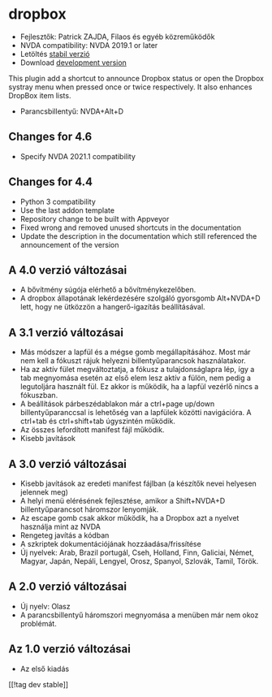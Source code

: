 # dropbox #

* Fejlesztők: Patrick ZAJDA, Filaos és egyéb közreműködők
* NVDA compatibility: NVDA 2019.1 or later
* Letöltés [stabil verzió][1]
* Download [development version][2]

This plugin add a shortcut to announce Dropbox status or open the Dropbox
systray menu when pressed once or twice respectively.  It also enhances
DropBox item lists.

* Parancsbillentyű: NVDA+Alt+D


## Changes for 4.6 ##

* Specify NVDA 2021.1 compatibility

## Changes for 4.4 ##

* Python 3 compatibility
* Use the last addon template
* Repository change to be built with Appveyor
* Fixed wrong and removed unused shortcuts in the documentation
* Update the description in the documentation which still referenced the
  announcement of the version

## A 4.0 verzió változásai ##

* A bővítmény súgója elérhető a bővítménykezelőben.
* A dropbox állapotának lekérdezésére szolgáló gyorsgomb Alt+NVDA+D lett,
  hogy ne ütközzön a hangerő-igazítás beállításával.

## A 3.1 verzió változásai ##

* Más módszer a lapfül és a mégse gomb megállapításához. Most már nem kell a
  fókuszt rájuk helyezni billentyűparancsok használatakor.
* Ha az aktív fület megváltoztatja, a fókusz a tulajdonságlapra lép, így a
  tab megnyomása esetén az első elem lesz aktív a fülön, nem pedig a
  legutoljára használt fül. Ez akkor is működik, ha a lapfül vezérlő nincs a
  fókuszban.
* A beállítások párbeszédablakon már a ctrl+page up/down billentyűparanccsal
  is lehetőség van a lapfülek közötti navigációra. A ctrl+tab és
  ctrl+shift+tab úgyszintén működik.
* Az összes lefordított manifest fájl működik.
* Kisebb javítások

## A 3.0 verzió változásai ##

* Kisebb javítások az eredeti manifest fájlban (a készítők nevei helyesen
  jelennek meg)
* A helyi menü elérésének fejlesztése, amikor a Shift+NVDA+D
  billentyűparancsot háromszor lenyomják.
* Az escape gomb csak akkor működik, ha a Dropbox azt a nyelvet használja
  mint az NVDA
* Rengeteg javítás a kódban
* A szkriptek dokumentációjának hozzáadása/frissítése
* Új nyelvek: Arab, Brazil portugál, Cseh, Holland, Finn, Galiciai, Német,
  Magyar, Japán, Nepáli, Lengyel, Orosz, Spanyol, Szlovák, Tamil, Török.

## A 2.0 verzió változásai ##

* Új nyelv: Olasz
* A parancsbillentyű háromszori megnyomása a menüben már nem okoz problémát.

## Az 1.0 verzió változásai ##

* Az első kiadás

[[!tag dev stable]]

[1]: https://addons.nvda-project.org/files/get.php?file=dx

[2]: https://addons.nvda-project.org/files/get.php?file=dx-dev
